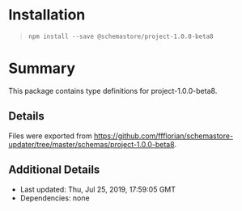 # Installation
> `npm install --save @schemastore/project-1.0.0-beta8`

# Summary
This package contains type definitions for project-1.0.0-beta8.

## Details
Files were exported from https://github.com/ffflorian/schemastore-updater/tree/master/schemas/project-1.0.0-beta8.

## Additional Details
* Last updated: Thu, Jul 25, 2019, 17:59:05 GMT
* Dependencies: none
